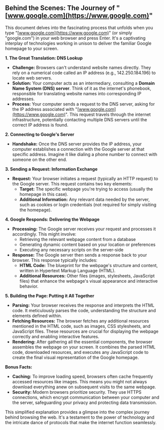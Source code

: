 ## Behind the Scenes: The Journey of "[www.google.com](https://www.google.com)"

This document delves into the fascinating process that unfolds when you type "[www.google.com](https://www.google.com)" (or simply "google.com") in your web browser and press Enter. It's a captivating interplay of technologies working in unison to deliver the familiar Google homepage to your screen.

**1. The Great Translation: DNS Lookup**

* **Challenge:** Browsers can't understand website names directly. They rely on a numerical code called an IP address (e.g., 142.250.184.196) to locate web servers.
* **Solution:** Your computer acts as an intermediary, consulting a **Domain Name System (DNS) server**. Think of it as the internet's phonebook, responsible for translating website names into corresponding IP addresses.
* **Process:** Your computer sends a request to the DNS server, asking for the IP address associated with "[www.google.com](https://www.google.com)". This request travels through the internet infrastructure, potentially contacting multiple DNS servers until the correct IP address is found.

**2. Connecting to Google's Server**

* **Handshake:** Once the DNS server provides the IP address, your computer establishes a connection with the Google server at that specific address. Imagine it like dialing a phone number to connect with someone on the other end.

**3. Sending a Request: Information Exchange**

* **Request:** Your browser initiates a request (typically an HTTP request) to the Google server. This request contains two key elements:
    * **Target:** The specific webpage you're trying to access (usually the homepage in this case).
    * **Additional Information:** Any relevant data needed by the server, such as cookies or login credentials (not required for simply visiting the homepage).

**4. Google Responds: Delivering the Webpage**

* **Processing:** The Google server receives your request and processes it accordingly. This might involve:
    * Retrieving the relevant webpage content from a database
    * Generating dynamic content based on your location or preferences
    * Executing any necessary scripts on the server-side
* **Response:** The Google server then sends a response back to your browser. This response typically includes:
    * **HTML Code:** The blueprint for the webpage's structure and content, written in Hypertext Markup Language (HTML).
    * **Additional Resources:** Other files (images, stylesheets, JavaScript files) that enhance the webpage's visual appearance and interactive behavior.

**5. Building the Page: Putting it All Together**

* **Parsing:** Your browser receives the response and interprets the HTML code. It meticulously parses the code, understanding the structure and elements defined within.
* **Fetching Resources:** The browser fetches any additional resources mentioned in the HTML code, such as images, CSS stylesheets, and JavaScript files. These resources are crucial for displaying the webpage correctly and enabling interactive features.
* **Rendering:** After gathering all the essential components, the browser assembles the webpage on your screen. It combines the parsed HTML code, downloaded resources, and executes any JavaScript code to create the final visual representation of the Google homepage.

**Bonus Facts:**

* **Caching:** To improve loading speed, browsers often cache frequently accessed resources like images. This means you might not always download everything anew on subsequent visits to the same webpage.
* **Security:** Modern browsers prioritize security. They use HTTPS connections, which encrypt communication between your computer and the server, safeguarding your privacy and protecting data transmission.

This simplified explanation provides a glimpse into the complex journey behind browsing the web. It's a testament to the power of technology and the intricate dance of protocols that make the internet function seamlessly.
